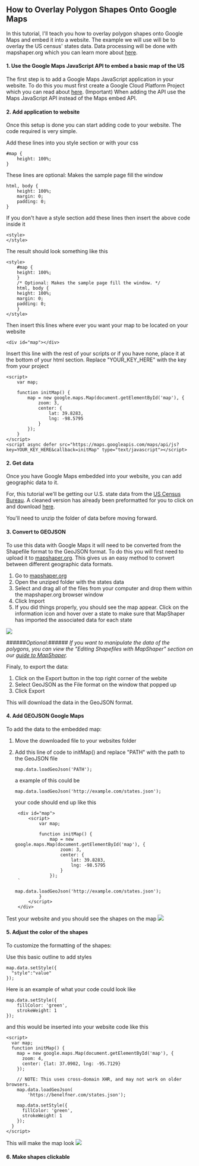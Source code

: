 ## How to Overlay Polygon Shapes Onto Google Maps ##

In this tutorial, I'll teach you how to overlay polygon shapes onto Google Maps and embed it into a website. The example we will use will be to overlay the US census' states data. Data processing will be done with mapshaper.org which you can learn more about [here](https://simplemaps.com/resources/guide-to-mapshaper).

#### 1. Use the Google Maps JavaScript API to embed a basic map of the US
The first step is to add a Google Maps JavaScript application in your website. To do this you must first create a Google Cloud Platform Project which you can read about [here](GoogleCloudProjectSetup). (Important) When adding the API use the Maps JavaScript API instead of the Maps embed API.



#### 2. Add application to website

Once this setup is done you can start adding code to your website. The code required is very simple.

Add these lines into you style section or with your css

    #map {
    	height: 100%;
    }

These lines are optional: Makes the sample page fill the window
    
	html, body {
	    height: 100%;
	    margin: 0;
	    padding: 0;
    }

If you don't have a style section add these lines then insert the above code inside it

	<style>
	</style>

The result should look something like this

    <style>
		#map {
		height: 100%;
		}
		/* Optional: Makes the sample page fill the window. */
		html, body {
		height: 100%;
		margin: 0;
		padding: 0;
		}
	</style>

Then insert this lines where ever you want your map to be located on your website

    <div id="map"></div>

Insert this line with the rest of your scripts or if you have none, place it at the bottom of your html section. Replace "YOUR_KEY_HERE" with the key from your project

	<script>
		var map;

		function initMap() {
			map = new google.maps.Map(document.getElementById('map'), {
				zoom: 3,
				center: {
					lat: 39.8283,
					lng: -98.5795
				}
			});
		}
	</script>
    <script async defer src="https://maps.googleapis.com/maps/api/js?key=YOUR_KEY_HERE&callback=initMap" type="text/javascript"></script>

#### 2. Get data
Once you have Google Maps embedded into your website, you can add geographic data to it.

For, this tutorial we'll be getting our U.S. state data from the  [US Census Bureau](https://www.census.gov/geographies/mapping-files/time-series/geo/carto-boundary-file.html "census.gov"). A cleaned version has already been preformatted for you to click on and download [here](C:\Users\benel\Documents\GitHub\belfner.github.io\index_files\states.zip "states.zip").

You'll need to unzip the folder of data before moving forward.

#### 3. Convert to GEOJSON
To use this data with Google Maps it will need to be converted from the Shapefile format to the GeoJSON format. To do this you will first need to upload it to [mapshaper.org](https://mapshaper.org/). This gives us an easy method to convert between different geographic data formats. 

1. Go to [mapshaper.org](https://mapshaper.org/)
2. Open the unziped folder with the states data
3. Select and drag all of the files from your computer and drop them within the mapshaper.org browser window
4. Click Import
5. If you did things properly, you should see the map appear. Click on the information icon and hover over a state to make sure that MapShaper has imported the associated data for each state

![](images/import.png)


######*Optional:*######
*If you want to manipulate the data of the polygons, you can view the "Editing Shapefiles with MapShaper" section on our [guide to MapShaper](https://simplemaps.com/resources/guide-to-mapshaper).*

Finaly, to export the data:

1. Click on the Export button in the top right corner of the webite
2. Select GeoJSON as the File format on the window that popped up
3. Click Export

This will download the data in the GeoJSON format.


#### 4. Add GEOJSON Google Maps

To add the data to the embedded map:

1. Move the downloaded file to your websites folder
2. Add this line of code to initMap() and replace "PATH" with the path to the GeoJSON file

	`map.data.loadGeoJson('PATH');`

	a example of this could be

	`map.data.loadGeoJson('http://example.com/states.json');`

	your code should end up like this
	
	    <div id="map">
			<script>
				var map;
		
				function initMap() {
					map = new google.maps.Map(document.getElementById('map'), {
						zoom: 3,
						center: {
							lat: 39.8283,
							lng: -98.5795
						}
					});
		`			
					map.data.loadGeoJson('http://example.com/states.json');
				}
			</script>
		</div>

Test your website and you should see the shapes on the map
![](images/basic_map_with_shapes.png)

#### 5. Adjust the color of the shapes
To customize the formatting of the shapes:

Use this basic outline to add styles

    map.data.setStyle({
      "style":"value"
    });


Here is an example of what your code could look like

	map.data.setStyle({
		fillColor: 'green',
		strokeWeight: 1
	});

and this would be inserted into your website code like this

	<script>
      var map;
      function initMap() {
        map = new google.maps.Map(document.getElementById('map'), {
          zoom: 4,
          center: {lat: 37.0902, lng: -95.7129}
        });

        // NOTE: This uses cross-domain XHR, and may not work on older browsers.
        map.data.loadGeoJson(
            'https://benelfner.com/states.json');
			
		map.data.setStyle({
		  fillColor: 'green',
		  strokeWeight: 1
		});
      }
    </script>
			

This will make the map look
![](images/colored_map.png)

#### 6. Make shapes clickable